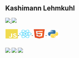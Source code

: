 ## Kashimann Lehmkuhl 
 <div>
  <a href="https://github.com/eukesh">
  <img height="140em" src="https://github-readme-stats.vercel.app/api?username=eukesh&show_icons=true&theme=radical&include_all_commits=true&count_private=true"/>
  <img height="140em" src="https://github-readme-stats.vercel.app/api/top-langs/?username=eukesh&layout=compact&langs_count=16&theme=radical&include_all_commits=true&count_private=true"/>
<div>
<div style="display: inline_block"><br>
  <img align="center" alt="Rafa-Js" height="30" width="40" src="https://raw.githubusercontent.com/devicons/devicon/master/icons/javascript/javascript-plain.svg">
  <img align="center" alt="Rafa-React" height="30" width="40" src="https://raw.githubusercontent.com/devicons/devicon/master/icons/react/react-original.svg">
  <img align="center" alt="Rafa-HTML" height="30" width="40" src="https://raw.githubusercontent.com/devicons/devicon/master/icons/html5/html5-original.svg">
  <img align="center" alt="Rafa-Python" height="30" width="40" src="https://raw.githubusercontent.com/devicons/devicon/master/icons/python/python-original.svg">
</div>
  
  ##
 
<div> 
  <a href="https://www.instagram.com/eukeshh/" target="_blank"><img src="https://img.shields.io/badge/-Instagram-%23E4405F?style=for-the-badge&logo=instagram&logoColor=white" target="_blank"></a>
  <a href = "mailto: kashimannlehmkuhl@gmail.com"><img src="https://img.shields.io/badge/-Gmail-%23333?style=for-the-badge&logo=gmail&logoColor=white" target="_blank"></a>
  <a href="https://www.linkedin.com/in/kashimann-lehmkuhl-36a3ab194/" target="_blank"><img src="https://img.shields.io/badge/-LinkedIn-%230077B5?style=for-the-badge&logo=linkedin&logoColor=white" target="_blank"></a> 

 
</div>



